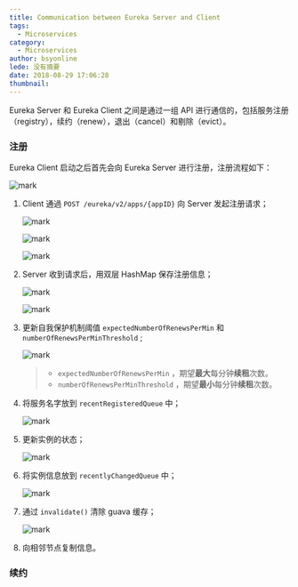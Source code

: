 ```yaml
---
title: Communication between Eureka Server and Client
tags:
  - Microservices
category:
  - Microservices
author: bsyonline
lede: 没有摘要
date: 2018-08-29 17:06:28
thumbnail:
---
```






Eureka Server 和 Eureka Client 之间是通过一组 API 进行通信的，包括服务注册（registry），续约（renew），退出（cancel）和剔除（evict）。

### 注册

Eureka Client 启动之后首先会向 Eureka Server 进行注册，注册流程如下：

![mark](http://7xqgix.com1.z0.glb.clouddn.com/blog/20180902/213336520.png)

1. Client 通過 ```POST /eureka/v2/apps/{appID}``` 向 Server 发起注册请求；

   ![mark](http://7xqgix.com1.z0.glb.clouddn.com/blog/20180902/194055677.png)

   ![mark](http://7xqgix.com1.z0.glb.clouddn.com/blog/20180902/193909570.png)

   ![mark](http://7xqgix.com1.z0.glb.clouddn.com/blog/20180902/195210819.png)

2. Server 收到请求后，用双层 HashMap 保存注册信息；

   ![mark](http://7xqgix.com1.z0.glb.clouddn.com/blog/20180902/202843068.png)

   ![mark](http://7xqgix.com1.z0.glb.clouddn.com/blog/20180902/203115942.png)

3. 更新自我保护机制阈值 ```expectedNumberOfRenewsPerMin``` 和 ```numberOfRenewsPerMinThreshold``` ;

   ![mark](http://7xqgix.com1.z0.glb.clouddn.com/blog/20180902/203204566.png)

   > - `expectedNumberOfRenewsPerMin` ，期望**最大**每分钟**续租**次数。
   > - `numberOfRenewsPerMinThreshold` ，期望**最小**每分钟**续租**次数。

4. 将服务名字放到 ```recentRegisteredQueue``` 中；

   ![mark](http://7xqgix.com1.z0.glb.clouddn.com/blog/20180902/203238017.png)

5. 更新实例的状态；

   ![mark](http://7xqgix.com1.z0.glb.clouddn.com/blog/20180902/203428268.png)

6. 将实例信息放到 ```recentlyChangedQueue``` 中；

   ![mark](http://7xqgix.com1.z0.glb.clouddn.com/blog/20180902/203518017.png)

7. 通过 ```invalidate()``` 清除 guava 缓存；

   ![mark](http://7xqgix.com1.z0.glb.clouddn.com/blog/20180902/203555642.png)

8. 向相邻节点复制信息。

### 续约

